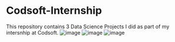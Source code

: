 # Codsoft-Internship
This repository contains 3 Data Science Projects I did as part of my intersnhip at Codsoft.
![image](https://github.com/thabonzimande/Codsoft-Internship/assets/131514260/41f3c9ad-67c8-47bd-9abd-d9565e111cbe)
![image](https://github.com/thabonzimande/Codsoft-Internship/assets/131514260/85de09a7-0ab2-4130-b461-16a070f53e85)
![image](https://github.com/thabonzimande/Codsoft-Internship/assets/131514260/36a8cf21-de64-407b-97b4-246cab16c000)
